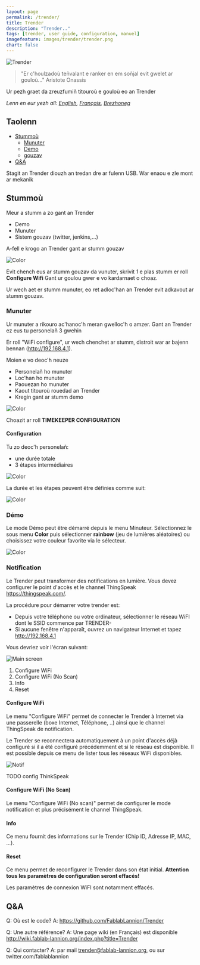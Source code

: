 ```yaml
---
layout: page
permalink: /trender/
title: Trender
description: "Trender.."
tags: [trender, user guide, configuration, manuel]
imagefeature: images/trender/trender.png
chart: false
---
```


![Trender](images/trender/trender.png)

> "Er c'houlzadoù teñvalant e ranker en em soñjal evit gwelet ar gouloù..." Aristote Onassis

Ur pezh graet da zreuzfumiñ titouroù e gouloù eo an Trender

*Lenn en eur yezh all: [English](trender.md), [Français](trender.fr.md), [Brezhoneg](trender.bzh.md)*

## Taolenn
  - [Stummoù](#Stummoù)
    - [Munuter](#Munuter)
    - [Demo](#demo)
    - [gouzav](#gouzav)
  - [Q&A](#q&a)

Stagit an Trender diouzh an tredan dre ar fulenn USB. War enaou e zle mont ar mekanik

## Stummoù

Meur a stumm a zo gant an Trender
 * Demo
 * Munuter
 * Sistem gouzav  (twitter, jenkins,...)

A-fell e krogo an Trender gant ar stumm gouzav

![Color](images/trender/modes-fr.png)

Evit chench eus ar stumm gouzav da vunuter, skrivit *1* e plas stumm er roll **Configure Wifi**
Gant ur goulou gwer e vo kardarnaet o choaz.

Ur wech aet er stumm munuter, eo ret adloc'han an Trender evit adkavout ar stumm gouzav.


### Munuter

Ur munuter a rikouro ac'hanoc'h meran gwelloc'h o amzer. Gant an Trender ez eus tu personelañ
3 gwehin

Er roll "WiFi configure", ur wech chenchet ar stumm, distroit war ar bajenn bennan
(http://192.168.4.1).

Moien e vo deoc'h neuze
  * Personelañ ho munuter
  * Loc'han  ho munuter
  * Paouezan  ho munuter
  * Kaout titouroù rouedad an Trender
  * Kregin gant ar stumm demo

![Color](images/trender/tk.png)

Choazit ar roll **TIMEKEEPER CONFIGURATION**

#### Configuration

Tu zo deoc'h personelañ:
 * une durée totale
 * 3 étapes intermédiaires

![Color](images/trender/color.png)

La durée et les étapes peuvent être définies comme suit:

![Color](images/trender/timekeeper-fr.png)


### Démo

Le mode Démo peut être démarré depuis le menu Minuteur.
Sélectionnez le sous menu **Color** puis sélectionner  **rainbow** (jeu de
lumières aléatoires) ou choisissez votre couleur favorite via le sélecteur.

![Color](images/trender/demo_color.png)


### Notification

Le Trender peut transformer des notifications en lumière.
Vous devez configurer le point d'accès et le channel ThingSpeak https://thingspeak.com/.

La procédure pour démarrer votre trender est:
  * Depuis votre téléphone ou votre ordinateur, sélectionner le réseau WiFI dont le SSID commence par TRENDER-
  * Si aucune fenêtre n'apparaît, ouvrez un navigateur Internet et tapez http://192.168.4.1

Vous devriez voir l'écran suivant:

![Main screen](images/trender/main.png)

 1. Configure WiFi
 2. Configure WiFi (No Scan)
 3. Info
 4. Reset

#### Configure WiFi

Le menu "Configure WiFi" permet de connecter le Trender à Internet via une passerelle (boxe Internet, Téléphone, ..) ainsi que le channel ThingSpeak de notification.

Le Trender se reconnectera automatiquement à un point d'accès déjà configuré
si il a été configuré précédemment et si le réseau est disponible.
Il est possible depuis ce menu de lister tous les réseaux WiFi disponibles.

![Notif](images/trender/ThingSpeak.png)

TODO config ThinkSpeak

#### Configure WiFi (No Scan)

Le menu "Configure WiFi (No scan)" permet de configurer le mode notification et plus précisément le channel ThingSpeak.

#### Info

Ce menu fournit des informations sur le Trender (Chip ID, Adresse IP, MAC, ...).

#### Reset

Ce menu permet de reconfigurer le Trender dans son état initial.
**Attention tous les paramètres de configuration seront effacés!**

Les paramètres de connexion WiFI sont notamment effacés.


## Q&A

Q: Où est le code?
A: https://github.com/FablabLannion/Trender

Q: Une autre référence?
A: Une page wiki (en Français) est disponible http://wiki.fablab-lannion.org/index.php?title=Trender

Q: Qui contacter?
A: par mail trender@fablab-lannion.org, ou sur twitter.com/fablablannion

